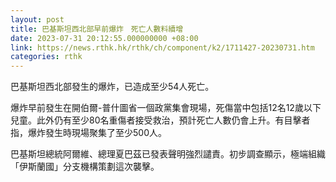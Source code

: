 ```yaml
---
layout: post
title: 巴基斯坦西北部早前爆炸　死亡人數料續增
date: 2023-07-31 20:12:55.000000000 +08:00
link: https://news.rthk.hk/rthk/ch/component/k2/1711427-20230731.htm
categories: rthk
---
```


巴基斯坦西北部發生的爆炸，已造成至少54人死亡。

爆炸早前發生在開伯爾-普什圖省一個政黨集會現場，死傷當中包括12名12歲以下兒童。此外仍有至少80名重傷者接受救治，預計死亡人數仍會上升。有目擊者指，爆炸發生時現場聚集了至少500人。

巴基斯坦總統阿爾維、總理夏巴茲已發表聲明強烈譴責。初步調查顯示，極端組織「伊斯蘭國」分支機構策劃這次襲擊。
